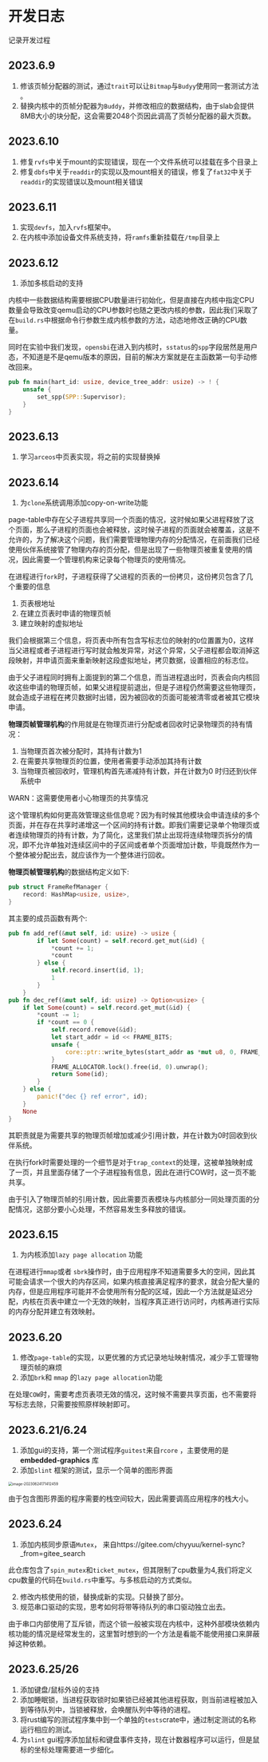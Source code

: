 # 开发日志

记录开发过程

## 2023.6.9

1. 修该页帧分配器的测试，通过`trait`可以让`Bitmap`与`Budyy`使用同一套测试方法 。
2. 替换内核中的页帧分配器为`Buddy`，并修改相应的数据结构，由于slab会提供8MB大小的块分配，这会需要2048个页因此调高了页帧分配器的最大页数。

## 2023.6.10

1. 修复`rvfs`中关于mount的实现错误，现在一个文件系统可以挂载在多个目录上
2. 修复`dbfs`中关于`readdir`的实现以及mount相关的错误，修复了`fat32`中关于`readdir`的实现错误以及mount相关错误

## 2023.6.11

1. 实现`devfs`，加入`rvfs`框架中。
2. 在内核中添加设备文件系统支持，将`ramfs`重新挂载在`/tmp`目录上

## 2023.6.12

1. 添加多核启动的支持

内核中一些数据结构需要根据CPU数量进行初始化，但是直接在内核中指定CPU数量会导致改变qemu启动的CPU参数时也随之更改内核的参数，因此我们采取了在`build.rs`中根据命令行参数生成内核参数的方法，动态地修改正确的CPU数量。

同时在实验中我们发现，`opensbi`在进入到内核时，`sstatus`的`spp`字段居然是用户态，不知道是不是qemu版本的原因，目前的解决方案就是在主函数第一句手动修改回来。

```rust
pub fn main(hart_id: usize, device_tree_addr: usize) -> ! {
    unsafe {
        set_spp(SPP::Supervisor);
    }
}
```

## 2023.6.13

1. 学习`arceos`中页表实现，将之前的实现替换掉

## 2023.6.14

1. 为`clone`系统调用添加copy-on-write功能

page-table中存在父子进程共享同一个页面的情况，这时候如果父进程释放了这个页面，那么子进程的页面也会被释放，这时候子进程的页面就会被覆盖，这是不允许的，为了解决这个问题，我们需要管理物理内存的分配情况，在前面我们已经使用伙伴系统接管了物理内存的页分配，但是出现了一些物理页被重复使用的情况，因此需要一个管理机构来记录每个物理页的使用情况。

在进程进行`fork`时，子进程获得了父进程的页表的一份拷贝，这份拷贝包含了几个重要的信息

1. 页表根地址
2. 在建立页表时申请的物理页帧
3. 建立映射的虚拟地址

我们会根据第三个信息，将页表中所有包含写标志位的映射的`D`位置置为0，这样当父进程或者子进程进行写时就会触发异常，对这个异常，父子进程都会取消掉这段映射，并申请页面来重新映射这段虚拟地址，拷贝数据，设置相应的标志位。

由于父子进程同时拥有上面提到的第二个信息，而当进程退出时，页表会向内核回收这些申请的物理页帧，如果父进程提前退出，但是子进程仍然需要这些物理页，就会造成子进程在拷贝数据时出错，因为被回收的页面可能被清零或者被其它模块申请。

**物理页帧管理机构**的作用就是在物理页进行分配或者回收时记录物理页的持有情况：

1. 当物理页首次被分配时，其持有计数为1
2. 在需要共享物理页的位置，使用者需要手动添加其持有计数
3. 当物理页被回收时，管理机构首先递减持有计数，并在计数为0 时归还到伙伴系统中

WARN：这需要使用者小心物理页的共享情况

这个管理机构如何更高效管理这些信息呢？因为有时候其他模块会申请连续的多个页面，并在存在共享时递增这一个区间的持有计数。即我们需要记录单个物理页或者连续物理页的持有计数，为了简化，这里我们禁止出现将连续物理页拆分的情况，即不允许单独对连续区间中的子区间或者单个页面增加计数，毕竟既然作为一个整体被分配出去，就应该作为一个整体进行回收。

**物理页帧管理机构**的数据结构定义如下:

```rust
pub struct FrameRefManager {
    record: HashMap<usize, usize>,
}
```

其主要的成员函数有两个:

```rust
pub fn add_ref(&mut self, id: usize) -> usize {
        if let Some(count) = self.record.get_mut(&id) {
            *count += 1;
            *count
        } else {
            self.record.insert(id, 1);
            1
        }
    }
pub fn dec_ref(&mut self, id: usize) -> Option<usize> {
    if let Some(count) = self.record.get_mut(&id) {
        *count -= 1;
        if *count == 0 {
            self.record.remove(&id);
            let start_addr = id << FRAME_BITS;
            unsafe {
                core::ptr::write_bytes(start_addr as *mut u8, 0, FRAME_SIZE);
            }
            FRAME_ALLOCATOR.lock().free(id, 0).unwrap();
            return Some(id);
        }
    } else {
        panic!("dec {} ref error", id);
    }
    None
}
```

其职责就是为需要共享的物理页帧增加或减少引用计数，并在计数为0时回收到伙伴系统。

在执行fork时需要处理的一个细节是对于`trap_context`的处理，这被单独映射成了一页，并且里面存储了一个子进程独有信息，因此在进行COW时，这一页不能共享。

由于引入了物理页帧的引用计数，因此需要页表模块与内核部分一同处理页面的分配情况，这部分要小心处理，不然容易发生多释放的错误。



## 2023.6.15

1. 为内核添加`lazy page allocation` 功能

在进程进行`mmap`或者 `sbrk`操作时，由于应用程序不知道需要多大的空间，因此其可能会请求一个很大的内存区间，如果内核直接满足程序的要求，就会分配大量的内存，但是应用程序可能并不会使用所有分配的区域，因此一个方法就是延迟分配，内核在页表中建立一个无效的映射，当程序真正进行访问时，内核再进行实际的内存分配并建立有效映射。



## 2023.6.20

1. 修改`page-table`的实现，以更优雅的方式记录地址映射情况，减少手工管理物理页帧的麻烦
2. 添加`brk`和 `mmap` 的`lazy page allocation`功能

在处理`COW`时，需要考虑页表项无效的情况，这时候不需要共享页面，也不需要将写标志去除，只需要按照原样映射即可。



## 2023.6.21/6.24

1. 添加gui的支持，第一个测试程序`guitest`来自`rcore` ，主要使用的是**embedded-graphics** 库
2. 添加`slint` 框架的测试，显示一个简单的图形界面

<img src="assert/image-20230624171412459.png" alt="image-20230624171412459" style="zoom:50%;" />

由于包含图形界面的程序需要的栈空间较大，因此需要调高应用程序的栈大小。



## 2023.6.24

1. 添加内核同步原语`Mutex`， 来自https://gitee.com/chyyuu/kernel-sync?_from=gitee_search

此仓库包含了`spin_mutex`和`ticket_mutex`，但其限制了cpu数量为4,我们将定义cpu数量的代码在`build.rs`中重写。与多核启动的方式类似。

2. 修改内核使用的锁，替换成新的实现。只替换了部分。
3. 规范串口驱动的实现，思考如何将带等待队列的串口驱动独立出去。

由于串口内部使用了互斥锁，而这个锁一般被实现在内核中，这种外部模块依赖内核功能的情况是经常发生的，这里暂时想到的一个方法是看能不能使用接口来屏蔽掉这种依赖。



## 2023.6.25/26

1. 添加键盘/鼠标外设的支持
2. 添加睡眠锁，当进程获取锁时如果锁已经被其他进程获取，则当前进程被加入到等待队列中，当锁被释放，会唤醒队列中等待的进程。
3. 将rust编写的测试程序集中到一个单独的`tests`crate中，通过制定测试的名称运行相应的测试。
4. 为`slint` gui程序添加鼠标和键盘事件支持，现在计数器程序可以运行，但是鼠标的坐标处理需要进一步细化。
